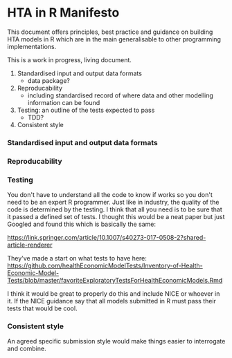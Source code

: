 # HTA in R Manifesto

This document offers principles, best practice and guidance on building HTA models in R which are in the main generalisable to other programming implementations.

This is a work in progress, living document.

1. Standardised input and output data formats
   * data package?
2. Reproducability
   * including standardised record of where data and other modelling information can be found
3. Testing: an outline of the tests expected to pass
   * TDD?
4. Consistent style 

### Standardised input and output data formats

### Reproducability

### Testing

You don't have to understand all the code to know if works so you don't need to be an expert R programmer. Just like in industry, the quality of the code is determined by the testing. I think that all you need is to be sure that it passed a defined set of tests. I thought this would be a neat paper but just Googled and found this which is basically the same:

https://link.springer.com/article/10.1007/s40273-017-0508-2?shared-article-renderer

They've made a start on what tests to have here:
https://github.com/healthEconomicModelTests/Inventory-of-Health-Economic-Model-Tests/blob/master/favoriteExploratoryTestsForHealthEconomicModels.Rmd

I think it would be great to properly do this and include NICE or whoever in it. If the NICE guidance say that all models submitted in R must pass their tests that would be cool.

### Consistent style

An agreed specific submission style would make things easier to interrogate and combine.
